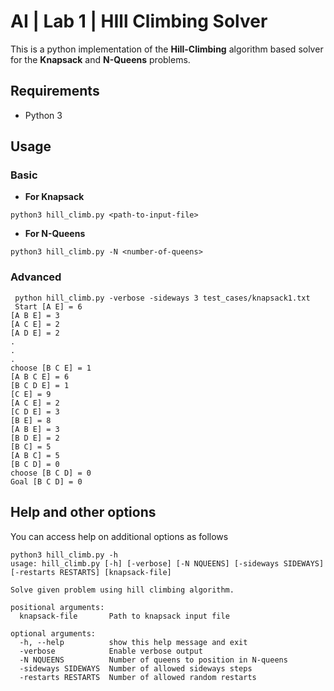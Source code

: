 # AI | Lab 1 | HIll Climbing Solver
This is a python implementation of the **Hill-Climbing** algorithm based solver for the **Knapsack** and **N-Queens** problems.
## Requirements
- Python 3
## Usage
### Basic
- **For Knapsack**
```shell
python3 hill_climb.py <path-to-input-file>
```
- **For N-Queens**
```shell
python3 hill_climb.py -N <number-of-queens>
```
### Advanced
```shell
 python hill_climb.py -verbose -sideways 3 test_cases/knapsack1.txt
 Start [A E] = 6
[A B E] = 3
[A C E] = 2
[A D E] = 2
.
.
.
choose [B C E] = 1
[A B C E] = 6
[B C D E] = 1
[C E] = 9
[A C E] = 2
[C D E] = 3
[B E] = 8
[A B E] = 3
[B D E] = 2
[B C] = 5
[A B C] = 5
[B C D] = 0
choose [B C D] = 0
Goal [B C D] = 0
```
## Help and other options
You can access help on additional options as follows
```shell
python3 hill_climb.py -h
usage: hill_climb.py [-h] [-verbose] [-N NQUEENS] [-sideways SIDEWAYS] [-restarts RESTARTS] [knapsack-file]

Solve given problem using hill climbing algorithm.

positional arguments:
  knapsack-file       Path to knapsack input file

optional arguments:
  -h, --help          show this help message and exit
  -verbose            Enable verbose output
  -N NQUEENS          Number of queens to position in N-queens
  -sideways SIDEWAYS  Number of allowed sideways steps
  -restarts RESTARTS  Number of allowed random restarts
```
